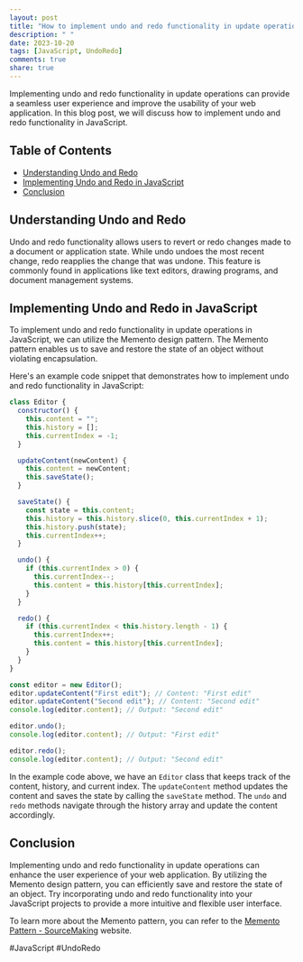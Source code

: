 ```yaml
---
layout: post
title: "How to implement undo and redo functionality in update operations in JavaScript."
description: " "
date: 2023-10-20
tags: [JavaScript, UndoRedo]
comments: true
share: true
---
```


Implementing undo and redo functionality in update operations can provide a seamless user experience and improve the usability of your web application. In this blog post, we will discuss how to implement undo and redo functionality in JavaScript.

## Table of Contents
- [Understanding Undo and Redo](#understanding-undo-and-redo)
- [Implementing Undo and Redo in JavaScript](#implementing-undo-and-redo)
- [Conclusion](#conclusion)

## Understanding Undo and Redo

Undo and redo functionality allows users to revert or redo changes made to a document or application state. While undo undoes the most recent change, redo reapplies the change that was undone. This feature is commonly found in applications like text editors, drawing programs, and document management systems.

## Implementing Undo and Redo in JavaScript

To implement undo and redo functionality in update operations in JavaScript, we can utilize the Memento design pattern. The Memento pattern enables us to save and restore the state of an object without violating encapsulation.

Here's an example code snippet that demonstrates how to implement undo and redo functionality in JavaScript:

```javascript
class Editor {
  constructor() {
    this.content = "";
    this.history = [];
    this.currentIndex = -1;
  }

  updateContent(newContent) {
    this.content = newContent;
    this.saveState();
  }

  saveState() {
    const state = this.content;
    this.history = this.history.slice(0, this.currentIndex + 1);
    this.history.push(state);
    this.currentIndex++;
  }

  undo() {
    if (this.currentIndex > 0) {
      this.currentIndex--;
      this.content = this.history[this.currentIndex];
    }
  }

  redo() {
    if (this.currentIndex < this.history.length - 1) {
      this.currentIndex++;
      this.content = this.history[this.currentIndex];
    }
  }
}

const editor = new Editor();
editor.updateContent("First edit"); // Content: "First edit"
editor.updateContent("Second edit"); // Content: "Second edit"
console.log(editor.content); // Output: "Second edit"

editor.undo();
console.log(editor.content); // Output: "First edit"

editor.redo();
console.log(editor.content); // Output: "Second edit"
```

In the example code above, we have an `Editor` class that keeps track of the content, history, and current index. The `updateContent` method updates the content and saves the state by calling the `saveState` method. The `undo` and `redo` methods navigate through the history array and update the content accordingly.

## Conclusion

Implementing undo and redo functionality in update operations can enhance the user experience of your web application. By utilizing the Memento design pattern, you can efficiently save and restore the state of an object. Try incorporating undo and redo functionality into your JavaScript projects to provide a more intuitive and flexible user interface.

To learn more about the Memento pattern, you can refer to the [Memento Pattern - SourceMaking](https://sourcemaking.com/design_patterns/memento) website.

\#JavaScript #UndoRedo